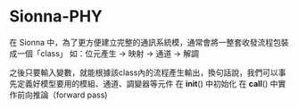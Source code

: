 # Sionna-PHY
在 Sionna 中，為了更方便建立完整的通訊系統模，通常會將一整套收發流程包裝成一個「class」
如：位元產生 → 映射 → 通道 → 解調

之後只要輸入變數，就能根據該class內的流程產生輸出，換句話說，我們可以事先定義好模型要用的模組、通道、調變器等元件
在 __init__() 中初始化
在 __call__() 中實作前向推論（forward pass)

